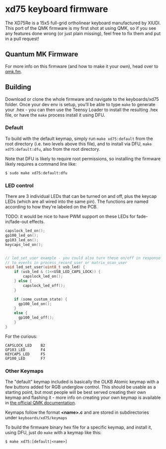 xd75 keyboard firmware
======================

The XD75Re is a 15x5 full-grid ortholinear keyboard manufactured by XIUDI. This port of the QMK firmware is my first shot at using QMK, so if you see any features done wrong (or just plain missing), feel free to fix them and put in a pull request!

## Quantum MK Firmware

For more info on this firmware (and how to make it your own), head over to [qmk.fm](http://qmk.fm).

## Building

Download or clone the whole firmware and navigate to the
keyboards/xd75 folder. Once your dev env is setup, you'll be able to
type `make` to generate your .hex - you can then use the Teensy Loader
to install the resulting .hex file, or have the `make` process install
it using DFU.

### Default

To build with the default keymap, simply run `make xd75:default` from the root directory (i.e. two levels above this file), and to install via DFU, `make xd75:default:dfu`, also from the root directory.

Note that DFU is likely to require root permissions, so installing the
firmware likely requires a command line like:

```
$ sudo make xd75:default:dfu
```

### LED control

There are 3 individual LEDs that can be turned on and off, plus the keycap LEDs (which are all wired into the same pin).  The functions are named according to how they're labeled on the PCB.

TODO: it would be nice to have PWM support on these LEDs for fade-in/fade-out effects.

```c
capslock_led_on();
gp100_led_on();
gp103_led_on();
keycaps_led_on();


// led_set_user example - you could also turn these on/off in response
// to events in process_record_user or matrix_scan_user
void led_set_user(uint8_t usb_led) {
    if (usb_led & (1<<USB_LED_CAPS_LOCK)) {
        capslock_led_on();
    } else {
        capslock_led_off();
    }

    if (some_custom_state) {
      gp100_led_on();
    }
    else {
      gp100_led_off();
    }
}
```

For the curious:

```
CAPSLOCK_LED    B2
GP103_LED       F4
KEYCAPS_LED     F5
GP100_LED       F7
```

### Other Keymaps

The "default" keymap included is basically the OLKB Atomic keymap with
a few buttons added for RGB underglow control. This should be usable
as a starting point, but most people will be best served creating
their own keymap and flashing it - more info on creating your own
keymap is available in [the official QMK
documentation](https://docs.qmk.fm).

Keymaps follow the format **__\<name\>.c__** and are stored in
subdirectories under `keyboards/xd75/keymaps`

To build the firmware binary hex file for a specific keymap, and
install it, using DFU, just do `make` with a keymap like this:

```
$ make xd75:[default|<name>]
```

